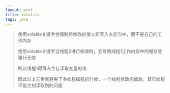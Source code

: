 ```yaml
---
layout: post
title: volatile
tags: java
---
```


> 使用volatile关键字会强制将修改的值立即写入主存当中，而不是自己的工作内存
>
> 使用volatile关键字当线程2进行修改时，会导致线程1工作内存中的缓存变量行无效
>
> 所以线程1得再去主存读取变量的值
>
> 因此以上三步就避免了多线程编程的时候，一个线程修改完值后，其它线程不能立刻读取到的问题

